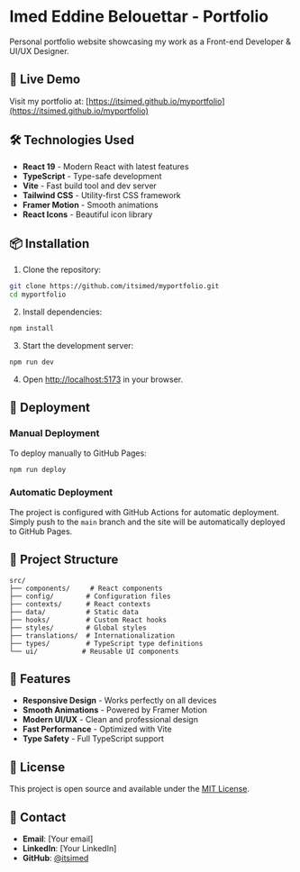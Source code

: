 # Imed Eddine Belouettar - Portfolio

Personal portfolio website showcasing my work as a Front-end Developer & UI/UX Designer.

## 🚀 Live Demo

Visit my portfolio at: [https://itsimed.github.io/myportfolio](https://itsimed.github.io/myportfolio)

## 🛠️ Technologies Used

- **React 19** - Modern React with latest features
- **TypeScript** - Type-safe development
- **Vite** - Fast build tool and dev server
- **Tailwind CSS** - Utility-first CSS framework
- **Framer Motion** - Smooth animations
- **React Icons** - Beautiful icon library

## 📦 Installation

1. Clone the repository:
```bash
git clone https://github.com/itsimed/myportfolio.git
cd myportfolio
```

2. Install dependencies:
```bash
npm install
```

3. Start the development server:
```bash
npm run dev
```

4. Open [http://localhost:5173](http://localhost:5173) in your browser.

## 🚀 Deployment

### Manual Deployment
To deploy manually to GitHub Pages:

```bash
npm run deploy
```

### Automatic Deployment
The project is configured with GitHub Actions for automatic deployment. Simply push to the `main` branch and the site will be automatically deployed to GitHub Pages.

## 📁 Project Structure

```
src/
├── components/     # React components
├── config/        # Configuration files
├── contexts/      # React contexts
├── data/          # Static data
├── hooks/         # Custom React hooks
├── styles/        # Global styles
├── translations/  # Internationalization
├── types/         # TypeScript type definitions
└── ui/           # Reusable UI components
```

## 🎨 Features

- **Responsive Design** - Works perfectly on all devices
- **Smooth Animations** - Powered by Framer Motion
- **Modern UI/UX** - Clean and professional design
- **Fast Performance** - Optimized with Vite
- **Type Safety** - Full TypeScript support

## 📝 License

This project is open source and available under the [MIT License](LICENSE).

## 📧 Contact

- **Email**: [Your email]
- **LinkedIn**: [Your LinkedIn]
- **GitHub**: [@itsimed](https://github.com/itsimed)